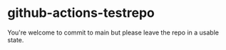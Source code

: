 # github-actions-testrepo

You're welcome to commit to main but please leave the repo in a usable state.
